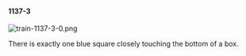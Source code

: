 #### 1137-3
![train-1137-3-0.png](https://github.com/lil-lab/nlvr/raw/master/nlvr/train/images/27/train-1137-3-0.png "train-1137-3-0.png")

There is exactly one blue square closely touching the bottom of a box.